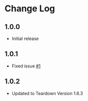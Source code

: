 # Change Log

<!-- All notable changes to the "td-api-snippets" extension will be documented in this file. -->

<!-- Check [Keep a Changelog](http://keepachangelog.com/) for recommendations on how to structure this file. -->

<!-- ## [Unreleased] -->

## 1.0.0

- Initial release

## 1.0.1

- Fixed issue [#1](https://github.com/UwQ-Official/td-api-vscode/issues/1)

## 1.0.2

- Updated to Teardown Version 1.6.3